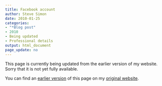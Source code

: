 ```yaml
---
title: Facebook account
author: Steve Simon
date: 2010-01-25
categories:
- "*Blog post"
- 2010
- Being updated
- Professional details
output: html_document
page_update: no
---
```


This page is currently being updated from the earlier version of my website. Sorry that it is not yet fully available.

<!---More--->

You can find an [earlier version][sim1] of this page on my [original website][sim2].

[sim1]: http://www.pmean.com/10/Facebook.html
[sim2]: http://www.pmean.com/original_site.html
